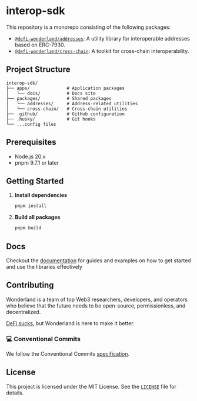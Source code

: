 # interop-sdk

This repository is a monorepo consisting of the following packages:

-   [`@defi-wonderland/addresses`](./packages/addresses/): A utility library for interoperable addresses based on ERC-7930.
-   [`@defi-wonderland/cross-chain`](./packages/cross-chain/): A toolkit for cross-chain interoperability.

## Project Structure

```
interop-sdk/
├── apps/              # Application packages
│   └── docs/          # Docs site
├── packages/          # Shared packages
│   └── addresses/     # Address-related utilities
│   └── cross-chain/   # Cross-chain utilities
├── .github/           # GitHub configuration
├── .husky/            # Git hooks
└── ...config files
```

## Prerequisites

-   Node.js 20.x
-   pnpm 9.7.1 or later

## Getting Started

1. **Install dependencies**

    ```bash
    pnpm install
    ```

2. **Build all packages**
    ```bash
    pnpm build
    ```

## Docs

Checkout the [documentation](https://interop-sdk.vercel.app) for guides and examples on how to get started and use the libraries effectively

## Contributing

Wonderland is a team of top Web3 researchers, developers, and operators who believe that the future needs to be open-source, permissionless, and decentralized.

[DeFi sucks](https://defi.sucks), but Wonderland is here to make it better.

### 💻 Conventional Commits

We follow the Conventional Commits [specification](https://www.conventionalcommits.org/en/v1.0.0/#specification).

## License

This project is licensed under the MIT License. See the [`LICENSE`](./LICENSE) file for details.
